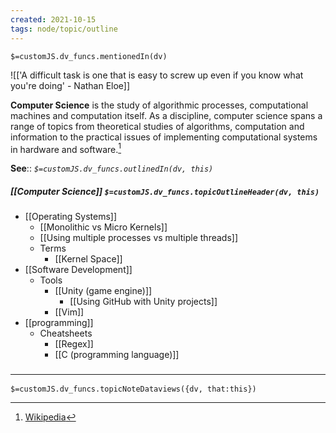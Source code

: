 ```yaml
---
created: 2021-10-15
tags: node/topic/outline
---
```

`$=customJS.dv_funcs.mentionedIn(dv)`

![['A difficult task is one that is easy to screw up even if you know what you're doing' - Nathan Eloe]]

**Computer Science** is the study of algorithmic processes, computational machines and computation itself. As a discipline, computer science spans a range of topics from theoretical studies of algorithms, computation and information to the practical issues of implementing computational systems in hardware and software.[^1] 

**See**:: 
*`$=customJS.dv_funcs.outlinedIn(dv, this)`*


##### [[Computer Science]] `$=customJS.dv_funcs.topicOutlineHeader(dv, this)`

- [[Operating Systems]]
	- [[Monolithic vs Micro Kernels]]
	- [[Using multiple processes vs multiple threads]]
	- Terms
		- [[Kernel Space]]
- [[Software Development]]
	- Tools
		- [[Unity (game engine)]]
			- [[Using GitHub with Unity projects]]
		- [[Vim]]
- [[programming]]
	- Cheatsheets
		- [[Regex]]
		- [[C (programming language)]]

### <hr class="dataviews"/>

`$=customJS.dv_funcs.topicNoteDataviews({dv, that:this})`

[^1]:  [Wikipedia](https://en.wikipedia.org/wiki/Computer%20science)